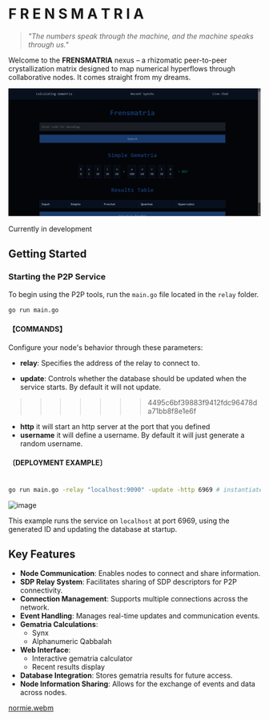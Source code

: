 # F R E N S M A T R I A 
> _"The numbers speak through the machine, and the machine speaks through us."_

Welcome to the **FRENSMATRIA** nexus – a rhizomatic peer-to-peer crystallization matrix designed to map numerical hyperflows through collaborative nodes. It comes straight from my dreams.

![Gematria Lookup](images/lookup.png)

Currently in development

## Getting Started

### Starting the P2P Service

To begin using the P2P tools, run the `main.go` file located in the `relay` folder.

```bash
go run main.go
```

#### 【COMMANDS】
Configure your node's behavior through these parameters:

- **relay**: Specifies the address of the relay to connect to. 

- **update**: Controls whether the database should be updated when the service starts. By default it will not update.
>>>>>>> 4495c6bf39883f9412fdc96478da71bb8f8e1e6f
- **http** it will start an http server at the port that you defined
- **username** it will define a username. By default it will just generate a random username.

#### 〔DEPLOYMENT EXAMPLE〕

```bash

go run main.go -relay "localhost:9090" -update -http 6969 # instantiate full spectrum node
```

![image](https://github.com/user-attachments/assets/69b10aa2-a19b-47ed-951c-1bb07a9d80a8)


This example runs the service on `localhost` at port 6969, using the generated ID and updating the database at startup.

## Key Features

- **Node Communication**: Enables nodes to connect and share information.
- **SDP Relay System**: Facilitates sharing of SDP descriptors for P2P connectivity.
- **Connection Management**: Supports multiple connections across the network.
- **Event Handling**: Manages real-time updates and communication events.
- **Gematria Calculations**:
  - Synx
  - Alphanumeric Qabbalah
- **Web Interface**:
  - Interactive gematria calculator
  - Recent results display
- **Database Integration**: Stores gematria results for future access.
- **Node Information Sharing**: Allows for the exchange of events and data across nodes.



[normie.webm](https://github.com/user-attachments/assets/b3b53278-b24c-48ba-8cdb-d1e5f1a99379)
